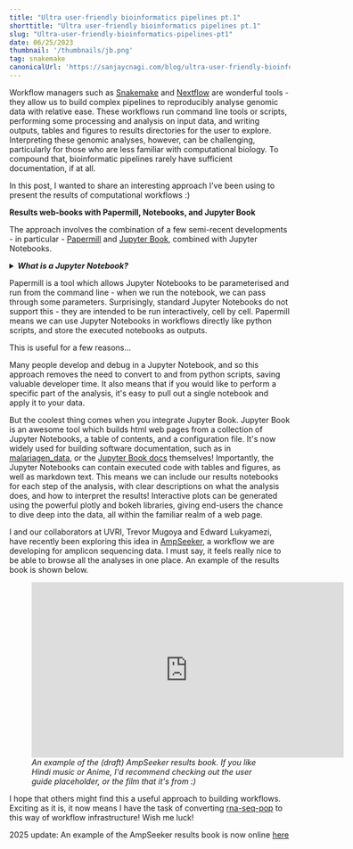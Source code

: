 ```yaml
---
title: "Ultra user-friendly bioinformatics pipelines pt.1"
shorttitle: "Ultra user-friendly bioinformatics pipelines pt.1"
slug: "Ultra-user-friendly-bioinformatics-pipelines-pt1"
date: 06/25/2023
thumbnail: '/thumbnails/jb.png'
tag: snakemake
canonicalUrl: 'https://sanjaycnagi.com/blog/ultra-user-friendly-bioinformatics-pipelines-pt1/'
---
```


Workflow managers such as [Snakemake](https://snakemake.github.io/) and [Nextflow](https://www.nextflow.io/) are wonderful tools - they allow us to build complex pipelines to reproducibly analyse genomic data with relative ease. These workflows run command line tools or scripts, performing some processing and analysis on input data, and writing outputs, tables and figures to results directories for the user to explore. Interpreting these genomic analyses, however, can be challenging, particularly for those who are less familiar with computational biology. To compound that, bioinformatic pipelines rarely have sufficient documentation, if at all. 

In this post, I wanted to share an interesting approach I've been using to present the results of computational workflows :) 

**Results web-books with Papermill, Notebooks, and Jupyter Book**

The approach involves the combination of a few semi-recent developments - in particular - [Papermill](https://github.com/nteract/papermill) and [Jupyter Book](https://jupyterbook.org/en/stable/intro.html), combined with Jupyter Notebooks.  

<details>
    <summary><em><b>What is a Jupyter Notebook?</b></em></summary>
  
    A Jupyter Notebook is an interactive computing environment that allows you to create and share documents containing live code, visualizations, and explanatory text. For those familiar with R, it is similar to R Markdown. It provides a web-based interface where you can write and execute code, typically Python. Jupyter Notebooks enable data analysis, experimentation, and collaboration in a convenient and flexible manner.
</details>

Papermill is a tool which allows Jupyter Notebooks to be parameterised and run from the command line - when we run the notebook, we can pass through some parameters. Surprisingly, standard Jupyter Notebooks do not support this - they are intended to be run interactively, cell by cell. Papermill means we can use Jupyter Notebooks in workflows directly like python scripts, and store the executed notebooks as outputs.

This is useful for a few reasons... 

Many people develop and debug in a Jupyter Notebook, and so this approach removes the need to convert to and from python scripts, saving valuable developer time. It also means that if you would like to perform a specific part of the analysis, it's easy to pull out a single notebook and apply it to your data. 

But the coolest thing comes when you integrate Jupyter Book. Jupyter Book is an awesome tool which builds html web pages from a collection of Jupyter Notebooks, a table of contents, and a configuration file. It's now widely used for building software documentation, such as in [malariagen_data](https://malariagen.github.io/vector-data/ag3/api.html), or the [Jupyter Book docs](https://jupyterbook.org/en/stable/start/example-book.html) themselves! Importantly, the Jupyter Notebooks can contain executed code with tables and figures, as well as markdown text. This means we can include our results notebooks for each step of the analysis, with clear descriptions on what the analysis does, and how to interpret the results! Interactive plots can be generated using the powerful plotly and bokeh libraries, giving end-users the chance to dive deep into the data, all within the familiar realm of a web page.

I and our collaborators at UVRI, Trevor Mugoya and Edward Lukyamezi, have recently been exploring this idea in [AmpSeeker](https://github.com/sanjaynagi/AmpSeeker), a workflow we are developing for amplicon sequencing data. I must say, it feels really nice to be able to browse all the analyses in one place. An example of the results book is shown below. 

<figure>
    <div align="center">
    <iframe width="560" height="315" src="https://www.youtube.com/embed/mt-AZeYz50k" title="YouTube video player" frameBorder="0" allow="accelerometer; autoplay; clipboard-write; encrypted-media; gyroscope; picture-in-picture; web-share" allowFullScreen></iframe>
    </div> 
    <figcaption><em>An example of the (draft) AmpSeeker results book. If you like Hindi music or Anime, I'd recommend checking out the user guide placeholder, or the film that it's from :) </em></figcaption>
</figure>

I hope that others might find this a useful approach to building workflows. Exciting as it is, it now means I have the task of converting [rna-seq-pop](https://github.com/sanjaynagi/rna-seq-pop) to this way of workflow infrastructure! Wish me luck!

2025 update: An example of the AmpSeeker results book is now online [here](https://sanjaynagi.github.io/agvampir002-results/intro.html)

